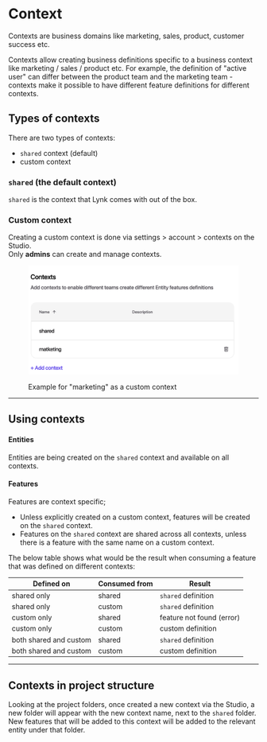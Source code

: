 # Context

Contexts are business domains like marketing, sales, product, customer success etc.

Contexts allow creating business definitions specific to a business context like marketing / sales / product etc. For example, the definition of "active user" can differ between the product team and the marketing team - contexts make it possible to have different feature definitions for different contexts.

## Types of contexts

There are two types of contexts:

* `shared` context (default)
* custom context

### `shared` (the default context)

`shared` is the context that Lynk comes with out of the box.

### Custom context

Creating a custom context is done via settings > account > contexts on the Studio.\
Only **admins** can create and manage contexts.

<figure><img src="../../.gitbook/assets/image (1) (1) (1).png" alt=""><figcaption><p>Example for "marketing" as a custom context</p></figcaption></figure>

***

## Using contexts

#### Entities

Entities are being created on the `shared` context and available on all contexts.

#### Features

Features are context specific;

* Unless explicitly created on a custom context, features will be created on the `shared` context.
* Features on the `shared` context are shared across all contexts, unless there is a feature with the same name on a custom context.

The below table shows what would be the result when consuming a feature that was defined on different contexts:

| Defined on             | Consumed from | Result                    |
| ---------------------- | ------------- | ------------------------- |
| shared only            | shared        | `shared` definition       |
| shared only            | custom        | `shared` definition       |
| custom only            | shared        | feature not found (error) |
| custom only            | custom        | custom definition         |
| both shared and custom | shared        | `shared` definition       |
| both shared and custom | custom        | custom definition         |

***

## Contexts in project structure

Looking at the project folders, once created a new context via the Studio, a new folder will appear with the new context name, next to the `shared` folder. New features that will be added to this context will be added to the relevant entity under that folder.&#x20;
